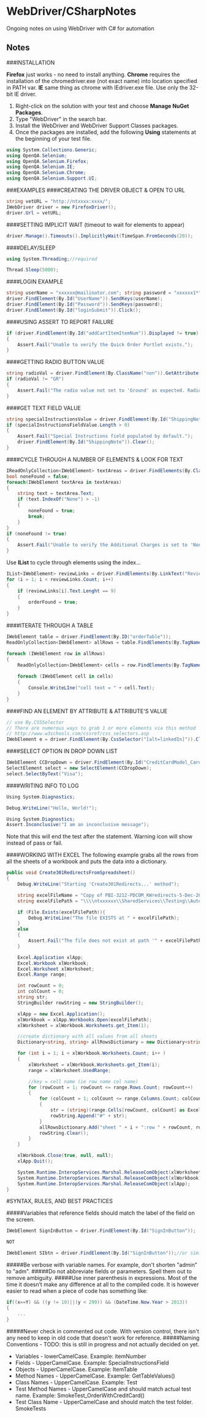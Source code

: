 # WebDriver/CSharpNotes
Ongoing notes on using WebDriver with C# for automation

Notes
-----

###INSTALLATION

**Firefox** just works - no need to install anything. **Chrome** requires the installation of the chromedriver.exe (not exact name) into location specified in PATH var. **IE** same thing as chrome with IEdriver.exe file. Use only the 32-bit IE driver.


1. Right-click on the solution with your test and choose **Manage NuGet Packages**.
2. Type "WebDriver" in the search bar.
3. Install the WebDriver and WebDriver Support Classes packages.
4. Once the packages are installed, add the following **Using** statements at the beginning of your test file.
```c#
using System.Collections.Generic;
using OpenQA.Selenium;
using OpenQA.Selenium.Firefox;
using OpenQA.Selenium.IE;
using OpenQA.Selenium.Chrome;
using OpenQA.Selenium.Support.UI;
```

###EXAMPLES
####CREATING THE DRIVER OBJECT & OPEN TO URL
```c#
string vetURL = "http://ntxxxx:xxxx/";
IWebDriver driver = new FirefoxDriver();
driver.Url = vetURL;
```
	
####SETTING IMPLICIT WAIT (timeout to wait for elements to appear)
```c#
driver.Manage().Timeouts().ImplicitlyWait(TimeSpan.FromSeconds(20));
```

####DELAY/SLEEP
```c#
using System.Threading;//required

Thread.Sleep(5000);
```

####LOGIN EXAMPLE
```c#
string userName = "xxxxxx@mailinator.com"; string password = "xxxxxx1*";
driver.FindElement(By.Id("UserName")).SendKeys(userName);
driver.FindElement(By.Id("Password")).SendKeys(password);
driver.FindElement(By.Id("loginSubmit")).Click();
```
	
####USING ASSERT TO REPORT FAILURE
```c#
if (driver.FindElement(By.Id("addCartItemItemNum")).Displayed != true)
{
	Assert.Fail("Unable to verify the Quick Order Portlet exists.");
}
```
	
####GETTING RADIO BUTTON VALUE
```c#
string radioVal = driver.FindElement(By.ClassName("non")).GetAttribute("value");
if (radioVal != "GR")
{
	Assert.Fail("The radio value not set to 'Ground' as expected. Radio val = " + radioVal);
}
```
	
####GET TEXT FIELD VALUE
```c#
string specialInstructionsValue = driver.FindElement(By.Id("ShippingNote")).Text;
if (specialInstructionsFieldValue.Length > 0)
{
	Assert.Fail("Special Instructions field populated by default.");
	driver.FindElement(By.Id("ShippingNote")).Clear();
}
```
	
####CYCLE THROUGH A NUMBER OF ELEMENTS & LOOK FOR TEXT
```c#
IReadOnlyCollection<IWebElement> textAreas = driver.FindElements(By.ClassName("contentAreaText"));
bool noneFound = false;
foreach(IWebElement textArea in textAreas)
{
	string text = textArea.Text;
	if (text.IndexOf("None") > -1)
	{
		noneFound = true;
		break;
	}
}
if (noneFound != true)
{
	Assert.Fail("Unable to verify the Additional Charges is set to 'None'.");
}
```

Use **IList** to cycle through elements using the index...
```c#
IList<IWebElement> reviewLinks = driver.FindElements(By.LinkText("Review"));
for (i = 1; i < reviewLinks.Count; i++)
{
    if (reviewLinks[i].Text.Lenght == 9)
    {
    	orderFound = true;
    }
}
```

####ITERATE THROUGH A TABLE
```c#
IWebElement table = driver.FindElement(By.ID("orderTable"));
ReadOnlyCollection<IWebElement> allRows = table.FindElements(By.TagName("tr"));

foreach (IWebElement row in allRows)
{
    ReadOnlyCollection<IWebElement> cells = row.FindElements(By.TagName("td"));
    
    foreach (IWebElement cell in cells)
    {
        Console.WriteLIne("cell text = " + cell.Text);
    }
}
```

####FIND AN ELEMENT BY ATTRIBUTE & ATTRIBUTE'S VALUE
```c#
// use By.CSSSelector
// There are numerous ways to grab 1 or more elements via this method
// http://www.w3schools.com/cssref/css_selectors.asp
IWebElement e = driver.FindElement(By.CssSelector("[alt=linkedIn]")).Click();
```

####SELECT OPTION IN DROP DOWN LIST
```c#
IWebElement CCDropDown = driver.FindElement(By.Id("CreditCardModel_CardType"));
SelectElement select = new SelectElement(CCDropDown);
select.SelectByText("Visa");
```

####WRITING INFO TO LOG
```c#
Using System.Diagnostics;

Debug.WriteLine("Hello, World!");
```

```c#
Using System.Diagnostics;
Assert.Inconclusive("I am an inconclusive message");
```
Note that this will end the test after the statement. Warning icon will show instead of pass or fail. 

####WORKING WITH EXCEL
The following example grabs all the rows from all the sheets of a workbook and puts the data into a dictionary.
```c#
public void Create301RedirectsFromSpreadsheet()
{
    Debug.WriteLine("Starting 'Create301Redirects...' method");

    string excelFileName = "Copy of PBI-3212-PDCOM_KWredirects-5-Dec-2014.xlsx";
    string excelFilePath = "\\\\ntxxxxxx\\SharedServices\\Testing\\Automation\\" + excelFileName;

    if (File.Exists(excelFilePath)){
        Debug.WriteLine("The file EXISTS at " + excelFilePath);
    }
    else
    {
        Assert.Fail("The file does not exist at path '" + excelFilePath + "'. Terminating.");
    }

    Excel.Application xlApp;
    Excel.Workbook xlWorkbook;
    Excel.Worksheet xlWorksheet;
    Excel.Range range;

    int rowCount = 0;
    int colCount = 0;
    string str;
    StringBuilder rowString = new StringBuilder();

    xlApp = new Excel.Application();
    xlWorkbook = xlApp.Workbooks.Open(excelFilePath);
    xlWorksheet = xlWorkbook.Worksheets.get_Item(1);

    //create dictionary with all values from all sheets
    Dictionary<string, string> allRowsDictionary = new Dictionary<string, string>();

    for (int i = 1; i < xlWorkbook.Worksheets.Count; i++ )
    {
        xlWorksheet = xlWorkbook.Worksheets.get_Item(i);
        range = xlWorksheet.UsedRange;

        //key = cell name (ie row name col name)
        for (rowCount = 1; rowCount <= range.Rows.Count; rowCount++)
        {
            for (colCount = 1; colCount <= range.Columns.Count; colCount++)
            {
                str = (string)(range.Cells[rowCount, colCount] as Excel.Range).Value2;
                rowString.Append("#" + str);
            }
            allRowsDictionary.Add("sheet " + i + ":row " + rowCount, rowString.ToString());
            rowString.Clear();
        }
    }

    xlWorkbook.Close(true, null, null);
    xlApp.Quit();

    System.Runtime.InteropServices.Marshal.ReleaseComObject(xlWorksheet);
    System.Runtime.InteropServices.Marshal.ReleaseComObject(xlWorkbook);
    System.Runtime.InteropServices.Marshal.ReleaseComObject(xlApp);
}
```



#SYNTAX, RULES, AND BEST PRACTICES

#####Variables that reference fields should match the label of the field on the screen.
```c#
IWebElement SignInButton = driver.FindElement(By.Id("SignInButton"));

NOT

IWebElement SIbtn = driver.FindElement(By.Id("SignInButton"));//or similar
```
#####Be verbose with variable names.
For example, don't shorten "admin" to "adm".
#####Do not abbreviate fields or parameters. Spell them out to remove ambiguity.
#####Use inner parenthesis in expressions.
Most of the time it doesn’t make any difference at all to the compiled code. It is however easier to read when a piece of code has something like:
```c#
if((x==Y) && ((y != 10)||(y < 299)) && (DateTime.Now.Year > 2013))
{
	...
}
```
#####Never check in commented out code.
With version control, there isn't any need to keep in old code that doesn't work for reference.
#####Naming Conventions - TODO: this is still in progress and not actually decided on yet.
+ Variables - lowerCamelCase. Example: itemNumber
+ Fields - UpperCamelCase. Example: SpecialInstructionsField
+ Objects - UpperCamelCase. Example: ItemTable
+ Method Names - UpperCamelCase. Example: GetTableValues()
+ Class Names - UpperCamelCase. Example: Test
+ Test Method Names - UpperCamelCase and should match actual test name. Example: SmokeTest_OrderWithCreditCard()
+ Test Class Name - UpperCamelCase and should match the test folder. SmokeTests
